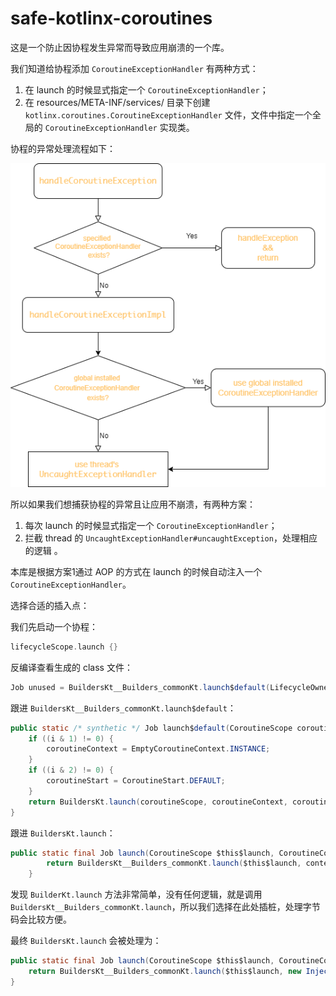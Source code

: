 # safe-kotlinx-coroutines

这是一个防止因协程发生异常而导致应用崩溃的一个库。

我们知道给协程添加 `CoroutineExceptionHandler` 有两种方式：

1. 在 launch 的时候显式指定一个 `CoroutineExceptionHandler`；
2. 在 resources/META-INF/services/ 目录下创建 `kotlinx.coroutines.CoroutineExceptionHandler` 文件，文件中指定一个全局的 `CoroutineExceptionHandler` 实现类。

协程的异常处理流程如下：

![](./assets/coroutine-exception-handler.png)

所以如果我们想捕获协程的异常且让应用不崩溃，有两种方案：

1. 每次 launch 的时候显式指定一个 `CoroutineExceptionHandler`；
2. 拦截 thread 的 `UncaughtExceptionHandler#uncaughtException`，处理相应的逻辑 。

本库是根据方案1通过 AOP 的方式在 launch 的时候自动注入一个 `CoroutineExceptionHandler`。

选择合适的插入点：

我们先启动一个协程：

```kotlin
lifecycleScope.launch {}
```

反编译查看生成的 class 文件：

```java
Job unused = BuildersKt__Builders_commonKt.launch$default(LifecycleOwnerKt.getLifecycleScope(this), null, null, new MainActivity$launchCoroutineScope$1(null), 3, null);
```

跟进 `BuildersKt__Builders_commonKt.launch$default`：

```java
public static /* synthetic */ Job launch$default(CoroutineScope coroutineScope, CoroutineContext coroutineContext, CoroutineStart coroutineStart, Function2 function2, int i, Object obj) {
    if ((i & 1) != 0) {
        coroutineContext = EmptyCoroutineContext.INSTANCE;
    }
    if ((i & 2) != 0) {
        coroutineStart = CoroutineStart.DEFAULT;
    }
    return BuildersKt.launch(coroutineScope, coroutineContext, coroutineStart, function2);
}
```
跟进 `BuildersKt.launch`：

```java
public static final Job launch(CoroutineScope $this$launch, CoroutineContext context, CoroutineStart start, Function2<? super CoroutineScope, ? super Continuation<? super Unit>, ? extends Object> function2) {
        return BuildersKt__Builders_commonKt.launch($this$launch, context, start, function2);
    }
```

发现 `BuilderKt.launch` 方法非常简单，没有任何逻辑，就是调用 `BuildersKt__Builders_commonKt.launch`，所以我们选择在此处插桩，处理字节码会比较方便。

最终 `BuildersKt.launch` 会被处理为：

```java
public static final Job launch(CoroutineScope $this$launch, CoroutineContext context, CoroutineStart start, Function2<? super CoroutineScope, ? super Continuation<? super Unit>, ? extends Object> function2) {
    return BuildersKt__Builders_commonKt.launch($this$launch, new InjectExceptionHandler().plus(context), start, function2);
}
```